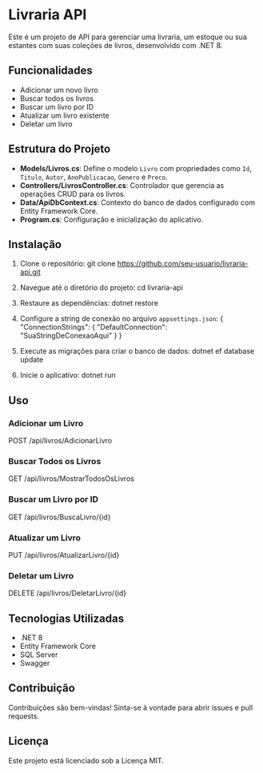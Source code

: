# Livraria API

Este é um projeto de API para gerenciar uma livraria, um estoque ou sua estantes com suas coleções de livros, desenvolvido com .NET 8.

## Funcionalidades

- Adicionar um novo livro
- Buscar todos os livros
- Buscar um livro por ID
- Atualizar um livro existente
- Deletar um livro

## Estrutura do Projeto

- **Models/Livros.cs**: Define o modelo `Livro` com propriedades como `Id`, `Titulo`, `Autor`, `AnoPublicacao`, `Genero` e `Preco`.
- **Controllers/LivrosController.cs**: Controlador que gerencia as operações CRUD para os livros.
- **Data/ApiDbContext.cs**: Contexto do banco de dados configurado com Entity Framework Core.
- **Program.cs**: Configuração e inicialização do aplicativo.

## Instalação

1. Clone o repositório:
   git clone https://github.com/seu-usuario/livraria-api.git

2. Navegue até o diretório do projeto:
   cd livraria-api

3. Restaure as dependências:
   dotnet restore

4. Configure a string de conexão no arquivo `appsettings.json`:
   { "ConnectionStrings": { "DefaultConnection": "SuaStringDeConexaoAqui" } }

5. Execute as migrações para criar o banco de dados:
   dotnet ef database update

6. Inicie o aplicativo:
   dotnet run


## Uso

### Adicionar um Livro

POST /api/livros/AdicionarLivro

### Buscar Todos os Livros

GET /api/livros/MostrarTodosOsLivros

### Buscar um Livro por ID

GET /api/livros/BuscaLivro/{id}

### Atualizar um Livro

PUT /api/livros/AtualizarLivro/{id}

### Deletar um Livro

DELETE /api/livros/DeletarLivro/{id}

## Tecnologias Utilizadas

- .NET 8
- Entity Framework Core
- SQL Server
- Swagger

## Contribuição

Contribuições são bem-vindas! Sinta-se à vontade para abrir issues e pull requests.

## Licença

Este projeto está licenciado sob a Licença MIT.

